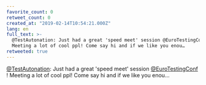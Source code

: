 ```yaml
---
favorite_count: 0
retweet_count: 0
created_at: "2019-02-14T10:54:21.000Z"
lang: en
full_text: >-
  @TestAutonation: Just had a great 'speed meet' session @EuroTestingConf !
  Meeting a lot of cool ppl! Come say hi and if we like you enou…
retweeted: true
---
```


[@TestAutonation](https://twitter.com/TestAutonation): Just had a great 'speed
meet' session [@EuroTestingConf](https://twitter.com/EuroTestingConf) ! Meeting
a lot of cool ppl! Come say hi and if we like you enou…
